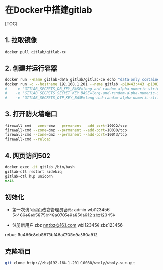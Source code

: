 # 在Docker中搭建gitlab

[TOC]

## 1. 拉取镜像

```sh
docker pull gitlab/gitlab-ce
```

## 2. 创建并运行容器

```sh
docker run --name gitlab-data gitlab/gitlab-ce echo "data-only container for gitlab"
docker run -d --hostname 192.168.1.201 --name gitlab -p10443:443 -p10022:22 -p10080:80 --restart always --volumes-from gitlab-data -e 'GITLAB_SSH_PORT=10022' -e 'GITLAB_PORT=10080' -e 'GITLAB_HOST=IP_ADDRESS' gitlab/gitlab-ce
#    -e 'GITLAB_SECRETS_DB_KEY_BASE=long-and-random-alpha-numeric-string' \
#    -e 'GITLAB_SECRETS_SECRET_KEY_BASE=long-and-random-alpha-numeric-string' \
#    -e 'GITLAB_SECRETS_OTP_KEY_BASE=long-and-random-alpha-numeric-string' \
```

## 3. 打开防火墙端口

```sh
firewall-cmd --zone=dmz --permanent --add-port=10022/tcp
firewall-cmd --zone=dmz --permanent --add-port=10080/tcp
firewall-cmd --zone=dmz --permanent --add-port=10043/tcp
firewall-cmd --reload
```

## 4. 网页访问502

```sh
docker exec -it gitlab /bin/bash
gitlab-ctl restart sidekiq
gitlab-ctl hup unicorn
exit
```

## 初始化

- 第一次访问网页改变管理员密码:
 admin
 wbl123456
 5c466e8eb5875bf48a0705e9a850a912
 zbz123456
 
- 注册新用户
 zbz
 nnzbz@163.com
 wbl123456
 zbz123456
 
 rebue
 5c466e8eb5875bf48a0705e9a850a912

## 克隆项目

```sh
git clone http://zbz@192.168.1.201:10080/wboly/wboly-suc.git
```